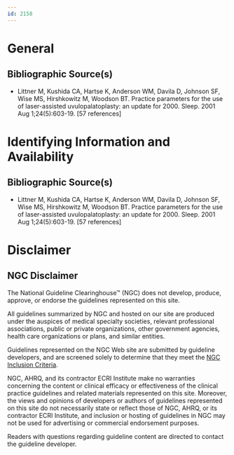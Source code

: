 ```yaml
---
id: 2158
---
```


# General

## Bibliographic Source(s)

- Littner M, Kushida CA, Hartse K, Anderson WM, Davila D, Johnson SF, Wise MS, Hirshkowitz M, Woodson BT. Practice parameters for the use of laser-assisted uvulopalatoplasty: an update for 2000. Sleep. 2001 Aug 1;24(5):603-19. [57 references]

# Identifying Information and Availability

## Bibliographic Source(s)

- Littner M, Kushida CA, Hartse K, Anderson WM, Davila D, Johnson SF, Wise MS, Hirshkowitz M, Woodson BT. Practice parameters for the use of laser-assisted uvulopalatoplasty: an update for 2000. Sleep. 2001 Aug 1;24(5):603-19. [57 references]

# Disclaimer

## NGC Disclaimer

The National Guideline Clearinghouse™ (NGC) does not develop, produce, approve, or endorse the guidelines represented on this site.

All guidelines summarized by NGC and hosted on our site are produced under the auspices of medical specialty societies, relevant professional associations, public or private organizations, other government agencies, health care organizations or plans, and similar entities.

Guidelines represented on the NGC Web site are submitted by guideline developers, and are screened solely to determine that they meet the [NGC Inclusion Criteria](/help-and-about/summaries/inclusion-criteria).

NGC, AHRQ, and its contractor ECRI Institute make no warranties concerning the content or clinical efficacy or effectiveness of the clinical practice guidelines and related materials represented on this site. Moreover, the views and opinions of developers or authors of guidelines represented on this site do not necessarily state or reflect those of NGC, AHRQ, or its contractor ECRI Institute, and inclusion or hosting of guidelines in NGC may not be used for advertising or commercial endorsement purposes.

Readers with questions regarding guideline content are directed to contact the guideline developer.

